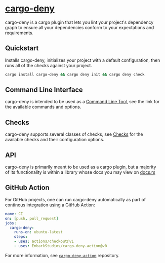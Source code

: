 # [cargo-deny](https://github.com/EmbarkStudios/cargo-deny)

cargo-deny is a cargo plugin that lets you lint your project's dependency graph 
to ensure all your dependencies conform to your expectations and requirements.

## Quickstart

Installs cargo-deny, initializes your project with a default configuration,
then runs all of the checks against your project.

```bash
cargo install cargo-deny && cargo deny init && cargo deny check
```

## Command Line Interface

cargo-deny is intended to be used as a [Command Line Tool](cli/index.html),
see the link for the available commands and options.

## Checks

cargo-deny supports several classes of checks, see [Checks](checks/index.html) 
for the available checks and their configuration options.

## API

cargo-deny is primarily meant to be used as a cargo plugin, but a majority of
its functionality is within a library whose docs you may view on
[docs.rs](https://docs.rs/cargo-deny)

## GitHub Action

For GitHub projects, one can run cargo-deny automatically as part of continous 
integration using a GitHub Action:

```yaml
name: CI
on: [push, pull_request]
jobs:
  cargo-deny:
    runs-on: ubuntu-latest
    steps:
    - uses: actions/checkout@v1
    - uses: EmbarkStudios/cargo-deny-action@v0
```

For more information, see 
[`cargo-deny-action`](https://github.com/EmbarkStudios/cargo-deny-action) 
repository.